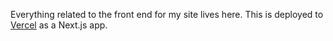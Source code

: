 Everything related to the front end for my site lives here. This is deployed to [Vercel](https://vercel.com) as a Next.js app.

